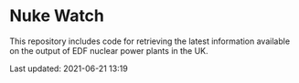 # Nuke Watch

This repository includes code for retrieving the latest information available on the output of EDF nuclear power plants in the UK.

Last updated: 2021-06-21 13:19